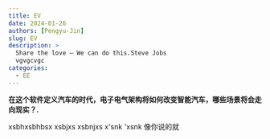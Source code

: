 ```yaml
---
title: EV
date: 2024-01-26
authors: [Pengyu-Jin]
slug: EV
description: >
  Share the love – We can do this.Steve Jobs
  vgvgcvgc
categories:
  - EE
---
```


__在这个软件定义汽车的时代，电子电气架构将如何改变智能汽车，哪些场景将会走向现实？.__

<!-- more -->

xsbhxsbhbsx
xsbjxs 
xsbnjxs x'snk
'xsnk
像你说的就